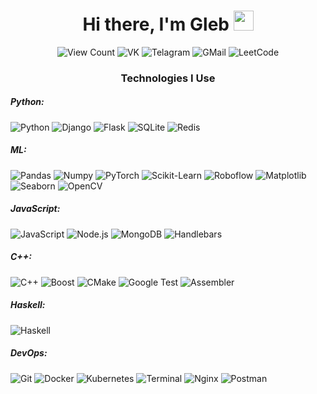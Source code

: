 <h1 align="center">
    Hi there, I'm Gleb
    <img
        src="https://github.com/blackcater/blackcater/raw/main/images/Hi.gif"
        height="32"
        width="32"/>
</h1>

<p align="center">
    <a target="_blank" style="text-decoration: none;" href="http://papertoilet.com/">
        <img
            src="https://komarev.com/ghpvc/?username=Zea-Zee&style=for-the-badge&color=00AA00"
            alt="View Count"
            title="View count (click for something interesting)">
    </a>
    <a target="_blank" style="text-decoration: none;" href="https://vk.com/qzeaq/">
        <img
            src="https://img.shields.io/badge/-Vkontakte-1155ba?style=for-the-badge&logo=Vk"
            title="VK"
            alt="VK">
    </a>
    <a target="_blank" style="text-decoration: none;" href="https://t.me/qzeaq/">
        <img
            src="https://img.shields.io/badge/Telegram-2CA5E0?style=for-the-badge&logo=telegram&logoColor=white"
            title="Telegram"
            alt="Telagram">
    </a>
    <a target="_blank" style="text-decoration: none;" href="mailto:g.kuznetsov2@g.nsu.ru">
        <img
            src="https://img.shields.io/badge/Gmail-D14836?style=for-the-badge&logo=gmail&logoColor=white"
            title="GMail"
            alt="GMail">
    </a>
    <a target="_blank" style="text-decoration: none;" href="https://leetcode.com/Zean4/">
        <img
            src="https://img.shields.io/badge/dynamic/json?style=for-the-badge&labelColor=black&color=%23ffa116&label=LeetCode&query=solvedOverTotal&url=https%3A%2F%2Fleetcode-badge.vercel.app%2Fapi%2Fusers%2FZean4&logo=leetcode&logoColor=yellow"
            title="LeetCode"
            alt="LeetCode">
    </a>
</p>

<!--<p align="center">
  <img src="https://github-readme-stats.vercel.app/api?username=Zea-Zee&theme=default&show_icons=true" alt="Anurag's GitHub stats">
  <img src="https://github-readme-stats.vercel.app/api/top-langs/?username=Zea-Zee&langs_count=10&layout=compact" alt="Top Langs">
</p>

| <a href="https://github.com/Zea-Zee/github-readme-stats"><img align="center" src="https://github-readme-stats.vercel.app/api?username=Zea-Zee&show_icons=true&include_all_commits=true&theme=buefy&hide_border=true" alt="Anurag's github stats" /></a> | <a href="https://github.com/Zea-Zee/github-readme-stats"><img align="center" src="https://github-readme-stats.vercel.app/api/top-langs/?username=Zea-Zee&layout=compact&theme=buefy&hide_border=true" /></a> |
| ------------- | ------------- | -->

<h3 align="center">Technologies I Use</h3>

<p align="center">
  <h5>Python:</h5>
  <p>
    <img src="https://img.shields.io/badge/Python-3776AB?style=for-the-badge&logo=python&labelColor=000" alt="Python">
    <img src="https://img.shields.io/badge/Django-092E20?style=for-the-badge&logo=django&labelColor=000" alt="Django">
    <img src="https://img.shields.io/badge/Flask-000000?style=for-the-badge&logo=flask&labelColor=000" alt="Flask">
    <img src="https://img.shields.io/badge/sqlite-003B57?style=for-the-badge&logo=sqlite&labelColor=000" alt="SQLite">
    <img src="https://img.shields.io/badge/redis-DC382D?style=for-the-badge&logo=redis&labelColor=000" alt="Redis">
  </p>

  <h5>ML:</h5>
  <p>
    <img src="https://img.shields.io/badge/pandas-150458?style=for-the-badge&logo=pandas&labelColor=000" alt="Pandas">
    <img src="https://img.shields.io/badge/numpy-013243?style=for-the-badge&logo=numpy&labelColor=000" alt="Numpy">
    <img src="https://img.shields.io/badge/pytorch-EE4C2C?style=for-the-badge&logo=pytorch&labelColor=000" alt="PyTorch">
    <img src="https://img.shields.io/badge/sklearn-F7931E?style=for-the-badge&logo=scikit-learn&labelColor=000" alt="Scikit-Learn">
    <img src="https://img.shields.io/badge/roboflow-FA9429?style=for-the-badge&logo=roboflow&labelColor=000" alt="Roboflow">
    <img src="https://img.shields.io/badge/matplotlib-3776AB?style=for-the-badge&logo=matplotlib&labelColor=000" alt="Matplotlib">
    <img src="https://img.shields.io/badge/seaborn-3776AB?style=for-the-badge&logo=seaborn&labelColor=000" alt="Seaborn">
    <img src="https://img.shields.io/badge/opencv-5C3EE8?style=for-the-badge&logo=opencv&labelColor=000" alt="OpenCV">
  </p>

  <h5>JavaScript:</h5>
  <p>
    <img src="https://img.shields.io/badge/JavaScript-F7DF1E?style=for-the-badge&logo=javascript&labelColor=000" alt="JavaScript">
    <img src="https://img.shields.io/badge/Node.js-339933?style=for-the-badge&logo=node.js&labelColor=000" alt="Node.js">
    <img src="https://img.shields.io/badge/MongoDB-47A248?style=for-the-badge&logo=mongodb&labelColor=000" alt="MongoDB">
    <img src="https://img.shields.io/badge/Handlebars-F0772B?style=for-the-badge&logo=handlebars&labelColor=000" alt="Handlebars">
  </p>

  <h5>C++:</h5>
  <p>
    <img src="https://img.shields.io/badge/C++-00599C?style=for-the-badge&logo=c%2B%2B&labelColor=000" alt="C++">
    <img src="https://img.shields.io/badge/Boost-00599C?style=for-the-badge&logo=boost&labelColor=000" alt="Boost">
    <img src="https://img.shields.io/badge/CMake-064F8C?style=for-the-badge&logo=cmake&labelColor=000" alt="CMake">
    <img src="https://img.shields.io/badge/Google_Test-4285F4?style=for-the-badge&logo=google-test&labelColor=000" alt="Google Test">
    <img src="https://img.shields.io/badge/Assembler-6E4C13?style=for-the-badge&logo=assemblyscript&labelColor=000" alt="Assembler">
  </p>

  <h5>Haskell:</h5>
  <img src="https://img.shields.io/badge/Haskell-5D4F85?style=for-the-badge&logo=haskell&labelColor=000" alt="Haskell">

  <h5>DevOps:</h5>
  <p>
    <img src="https://img.shields.io/badge/Git-F05032?style=for-the-badge&logo=git&labelColor=000" alt="Git">
    <img src="https://img.shields.io/badge/Docker-2496ED?style=for-the-badge&logo=docker&labelColor=000" alt="Docker">
    <img src="https://img.shields.io/badge/Kubernetes-326CE5?style=for-the-badge&logo=kubernetes&labelColor=000" alt="Kubernetes">
    <img src="https://img.shields.io/badge/Terminal-4D4D4D?style=for-the-badge&logo=windows-terminal&labelColor=000" alt="Terminal">
    <img src="https://img.shields.io/badge/Nginx-009639?style=for-the-badge&logo=nginx&labelColor=000" alt="Nginx">
    <img src="https://img.shields.io/badge/Postman-FF6C37?style=for-the-badge&logo=postman&labelColor=000" alt="Postman">
  </p>
</p>

